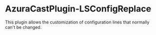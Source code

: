 # AzuraCastPlugin-LSConfigReplace
This plugin allows the customization of configuration lines that normally can't be changed.
